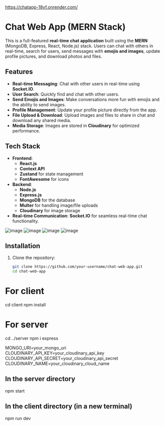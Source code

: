 https://chatapp-18yf.onrender.com/

# Chat Web App (MERN Stack)

This is a full-featured **real-time chat application** built using the **MERN** (MongoDB, Express, React, Node.js) stack. Users can chat with others in real-time, search for users, send messages with **emojis and images**, update profile pictures, and download photos and files.

## Features

- **Real-time Messaging**: Chat with other users in real-time using **Socket.IO**.
- **User Search**: Quickly find and chat with other users.
- **Send Emojis and Images**: Make conversations more fun with emojis and the ability to send images.
- **Profile Management**: Update your profile picture directly from the app.
- **File Upload & Download**: Upload images and files to share in chat and download any shared media.
- **Media Storage**: Images are stored in **Cloudinary** for optimized performance.
  
## Tech Stack

- **Frontend**: 
  - **React.js**
  - **Context API**
  - **Zustand** for state management
  - **FontAwesome** for icons
- **Backend**: 
  - **Node.js**
  - **Express.js**
  - **MongoDB** for the database
  - **Multer** for handling image/file uploads
  - **Cloudinary** for image storage
- **Real-time Communication**: **Socket.IO** for seamless real-time chat functionality.

![image](https://github.com/user-attachments/assets/0f3ebbe9-83cd-4c2a-825f-335a479c7dfd)
![image](https://github.com/user-attachments/assets/198dd8a2-f7e6-451c-89ac-195d9a8fb859)
![image](https://github.com/user-attachments/assets/bcc8c868-9212-4ed1-b9d3-64a81601d23d)
![image](https://github.com/user-attachments/assets/42de3331-27da-49e5-af4d-71a5ae9f9206)

## Installation

1. Clone the repository:
   ```bash
   git clone https://github.com/your-username/chat-web-app.git
   cd chat-web-app
# For client
cd client
npm install

# For server
cd ../server
npm i express

MONGO_URI=your_mongo_uri
CLOUDINARY_API_KEY=your_cloudinary_api_key
CLOUDINARY_API_SECRET=your_cloudinary_api_secret
CLOUDINARY_NAME=your_cloudinary_cloud_name

## In the server directory
npm start

## In the client directory (in a new terminal)
npm run dev
